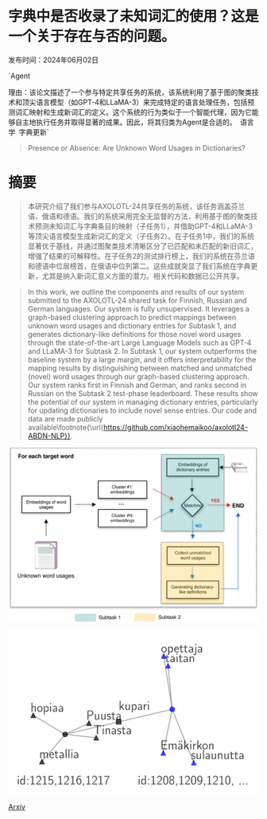 # 字典中是否收录了未知词汇的使用？这是一个关于存在与否的问题。

发布时间：2024年06月02日

`Agent

理由：该论文描述了一个参与特定共享任务的系统，该系统利用了基于图的聚类技术和顶尖语言模型（如GPT-4和LLaMA-3）来完成特定的语言处理任务，包括预测词汇映射和生成新词汇的定义。这个系统的行为类似于一个智能代理，因为它能够自主地执行任务并取得显著的成果。因此，将其归类为Agent是合适的。` `语言学` `字典更新`

> Presence or Absence: Are Unknown Word Usages in Dictionaries?

# 摘要

> 本研究介绍了我们参与AXOLOTL-24共享任务的系统，该任务涵盖芬兰语、俄语和德语。我们的系统采用完全无监督的方法，利用基于图的聚类技术预测未知词汇与字典条目的映射（子任务1），并借助GPT-4和LLaMA-3等顶尖语言模型生成新词汇的定义（子任务2）。在子任务1中，我们的系统显著优于基线，并通过图聚类技术清晰区分了已匹配和未匹配的新旧词汇，增强了结果的可解释性。在子任务2的测试排行榜上，我们的系统在芬兰语和德语中位居榜首，在俄语中位列第二。这些成就突显了我们系统在字典更新，尤其是纳入新词汇意义方面的潜力。相关代码和数据已公开共享。

> In this work, we outline the components and results of our system submitted to the AXOLOTL-24 shared task for Finnish, Russian and German languages. Our system is fully unsupervised. It leverages a graph-based clustering approach to predict mappings between unknown word usages and dictionary entries for Subtask 1, and generates dictionary-like definitions for those novel word usages through the state-of-the-art Large Language Models such as GPT-4 and LLaMA-3 for Subtask 2. In Subtask 1, our system outperforms the baseline system by a large margin, and it offers interpretability for the mapping results by distinguishing between matched and unmatched (novel) word usages through our graph-based clustering approach. Our system ranks first in Finnish and German, and ranks second in Russian on the Subtask 2 test-phase leaderboard. These results show the potential of our system in managing dictionary entries, particularly for updating dictionaries to include novel sense entries. Our code and data are made publicly available\footnote{\url{https://github.com/xiaohemaikoo/axolotl24-ABDN-NLP}}.

![字典中是否收录了未知词汇的使用？这是一个关于存在与否的问题。](../../../paper_images/2406.00656/x1.png)

![字典中是否收录了未知词汇的使用？这是一个关于存在与否的问题。](../../../paper_images/2406.00656/x2.png)

[Arxiv](https://arxiv.org/abs/2406.00656)